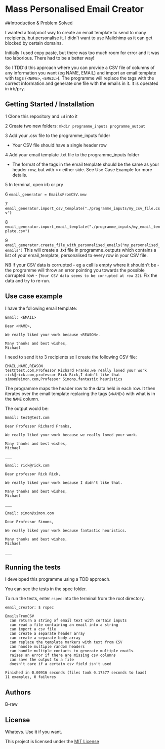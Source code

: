 # Mass Personalised Email Creator

##Introduction & Problem Solved

I wanted a foolproof way to create an email template to send to many recipients, but personalise it. I didn't want to use Mailchimp as it can get blocked by certain domains.

Initially I used copy paste, but there was too much room for error and it was too laborious. There had to be a better way!

So I TDD'd this approach where you can provide a CSV file of columns of any information you want (eg NAME, EMAIL) and import an email template with tags (`<NAME>`, `<EMAIL>`). The programme will replace the tags with the correct information and generate one file with the emails in it. It is operated in irb/pry.

## Getting Started / Installation

1 Clone this repository and `cd` into it

2 Create two new folders: `mkdir programme_inputs programme_output`

3 Add your .csv file to the programme_inputs folder
  * Your CSV file should have a single header row

4 Add your email template .txt file to the programme_inputs folder
  * The format of the tags in the email template should be the same as your header row, but with <> either side. See Use Case Example for more details.

5 In terminal, open irb or pry

6 `email_generator = EmailsFromCSV.new`

7 `email_generator.import_csv_template("./programme_inputs/my_csv_file.csv")`

8 `email_generator.import_email_template("./programme_inputs/my_email_template.csv")`

9 `email_generator.create_file_with_personalised_emails("my_personalised_emails")` This will create a .txt file in programme_outputs which contains a list of your email_template, personalised to every row in your CSV file.

NB If your CSV data is corrupted - eg a cell is empty where it shouldn't be - the programme will throw an error pointing you towards the possible corrupted row - (`Your CSV data seems to be corrupted at row 22`). Fix the data and try to re-run.

## Use case example
I have the following email template:

```
Email: <EMAIL>

Dear <NAME>,

We really liked your work because <REASON>.

Many thanks and best wishes,
Michael
```

I need to send it to 3 recipients so I create the following CSV file:
```
EMAIL,NAME,REASON
test@test.com,Professor Richard Franks,we really loved your work
rick@rick.com,professor Rick Rick,I didn't like that
simon@simon.com,Professor Simons,fantastic heuristics
```

The programme maps the header row to the data held in each row. It then iterates over the email template replacing the tags (`<NAME>`) with what is in the `NAME` column.

The output would be:
```
Email: test@test.com

Dear Professor Richard Franks,

We really liked your work because we really loved your work.

Many thanks and best wishes,
Michael

___

Email: rick@rick.com

Dear professor Rick Rick,

We really liked your work because I didn't like that.

Many thanks and best wishes,
Michael

___

Email: simon@simon.com

Dear Professor Simons,

We really liked your work because fantastic heuristics.

Many thanks and best wishes,
Michael

___
```

## Running the tests

I developed this programme using a TDD approach.

You can see the tests in the spec folder.

To run the tests, enter `rspec` into the terminal from the root directory.

```
email_creator: $ rspec

EmailsFromCSV
  can return a string of email text with certain inputs
  can read a file containing an email into a string
  can import a csv file
  can create a separate header array
  can create a separate body array
  can replace the template markers with text from CSV
  can handle multiple random headers
  can handle multiple contacts to generate multiple emails
  raises an error if there are missing csv columns
  can save the output to a file
  doesn't care if a certain csv field isn't used

Finished in 0.00916 seconds (files took 0.17577 seconds to load)
11 examples, 0 failures
```

## Authors

B-raw

## License

Whatevs. Use it if you want.

This project is licensed under the [MIT License](http://choosealicense.com/licenses/mit/)
